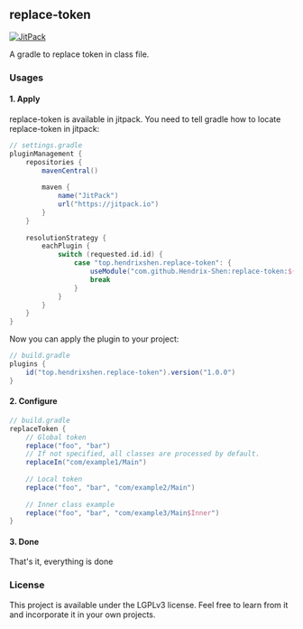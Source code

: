## replace-token

[![JitPack](https://jitpack.io/v/Hendrix-Shen/replace-token.svg)](https://jitpack.io/#Hendrix-Shen/replace-token)

A gradle to replace token in class file.

### Usages

#### 1. Apply

replace-token is available in jitpack. You need to tell gradle how to locate replace-token in jitpack:

```groovy
// settings.gradle
pluginManagement {
    repositories {
        mavenCentral()
        
        maven {
            name("JitPack")
            url("https://jitpack.io")
        }
    }
    
    resolutionStrategy {
        eachPlugin {
            switch (requested.id.id) {
                case "top.hendrixshen.replace-token": {
                    useModule("com.github.Hendrix-Shen:replace-token:${requested.version}")
                    break
                }
            }
        }
    }
}
```

Now you can apply the plugin to your project:

```groovy
// build.gradle
plugins {
    id("top.hendrixshen.replace-token").version("1.0.0")
}
```

#### 2. Configure

```groovy
// build.gradle
replaceToken {
    // Global token
    replace("foo", "bar")
    // If not specified, all classes are processed by default.
    replaceIn("com/example1/Main")
    
    // Local token
    replace("foo", "bar", "com/example2/Main")
    
    // Inner class example
    replace("foo", "bar", "com/example3/Main$Inner")
}
```

#### 3. Done

That's it, everything is done

### License

This project is available under the LGPLv3 license. Feel free to learn from it and incorporate it in your own projects.
